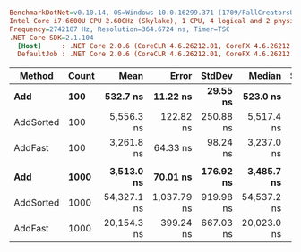 ``` ini

BenchmarkDotNet=v0.10.14, OS=Windows 10.0.16299.371 (1709/FallCreatorsUpdate/Redstone3)
Intel Core i7-6600U CPU 2.60GHz (Skylake), 1 CPU, 4 logical and 2 physical cores
Frequency=2742187 Hz, Resolution=364.6724 ns, Timer=TSC
.NET Core SDK=2.1.104
  [Host]     : .NET Core 2.0.6 (CoreCLR 4.6.26212.01, CoreFX 4.6.26212.01), 64bit RyuJIT  [AttachedDebugger]
  DefaultJob : .NET Core 2.0.6 (CoreCLR 4.6.26212.01, CoreFX 4.6.26212.01), 64bit RyuJIT


```
|    Method | Count |        Mean |       Error |    StdDev |      Median | Scaled | ScaledSD | Rank |
|---------- |------ |------------:|------------:|----------:|------------:|-------:|---------:|-----:|
|       **Add** |   **100** |    **532.7 ns** |    **11.22 ns** |  **29.55 ns** |    **523.0 ns** |   **1.00** |     **0.00** |    **1** |
| AddSorted |   100 |  5,556.3 ns |   122.82 ns | 250.88 ns |  5,517.4 ns |  10.46 |     0.72 |    3 |
|   AddFast |   100 |  3,261.8 ns |    64.33 ns |  98.24 ns |  3,237.0 ns |   6.14 |     0.37 |    2 |
|           |       |             |             |           |             |        |          |      |
|       **Add** |  **1000** |  **3,513.0 ns** |    **70.01 ns** | **176.92 ns** |  **3,485.7 ns** |   **1.00** |     **0.00** |    **1** |
| AddSorted |  1000 | 54,327.1 ns | 1,037.79 ns | 919.98 ns | 54,537.2 ns |  15.50 |     0.79 |    3 |
|   AddFast |  1000 | 20,154.3 ns |   399.24 ns | 667.03 ns | 20,023.0 ns |   5.75 |     0.34 |    2 |
